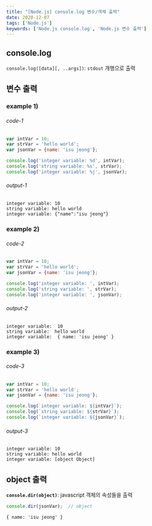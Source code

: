 ```yaml
---
title: "[Node.js] console.log 변수/객체 출력"
date: 2020-12-07
tags: ['Node.js']
keywords: ['Node.js console.log', 'Node.js 변수 출력']
---
```



## console.log

`console.log([data][, ..args])`: `stdout` 개행으로 출력


## 변수 출력

### example 1)

###### code-1
```js
var intVar = 10;
var strVar = 'hello world';
var jsonVar = {name: 'isu jeong'};

console.log('integer variable: %d', intVar);
console.log('string variable: %s', strVar);
console.log('integer variable: %j', jsonVar);
```

###### output-1
```shell
integer variable: 10
string variable: hello world
integer variable: {"name":"isu jeong"}
```

### example 2)

###### code-2
```js
var intVar = 10;
var strVar = 'hello world';
var jsonVar = {name: 'isu jeong'};

console.log('integer variable: ', intVar);
console.log('string variable: ', strVar);
console.log('integer variable: ', jsonVar);
```

###### output-2
```shell
integer variable:  10
string variable:  hello world
integer variable:  { name: 'isu jeong' }
```

### example 3)

###### code-3

```js
var intVar = 10;
var strVar = 'hello world';
var jsonVar = {name: 'isu jeong'};

console.log(`integer variable: ${intVar}`);
console.log(`string variable: ${strVar}`);
console.log(`integer variable: ${jsonVar}`);
```

###### output-3
```shell
integer variable: 10
string variable: hello world
integer variable: [object Object]
```

## object 출력

**```console.dir(object)```**: javascript 객체의 속성들을 출력 

```js
console.dir(jsonVar);  // object
```

```shell
{ name: 'isu jeong' }
```

